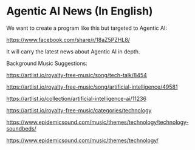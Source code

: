 # Agentic AI News (In English)

We want to create a program like this but targeted to Agentic AI:

https://www.facebook.com/share/r/18aZ5PZHL8/

It will carry the latest news about Agentic AI in depth.


Background Music Suggestions:

https://artlist.io/royalty-free-music/song/tech-talk/8454

https://artlist.io/royalty-free-music/song/artificial-intelligence/49581

https://artlist.io/collection/artificial-intelligence-ai/11236

https://artlist.io/royalty-free-music/categories/technology

https://www.epidemicsound.com/music/themes/technology/technology-soundbeds/

https://www.epidemicsound.com/music/themes/technology/

